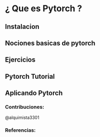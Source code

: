 # ¿ Que es Pytorch ?

## Instalacion

## Nociones basicas de pytorch

## Ejercicios

## Pytorch Tutorial

## Aplicando Pytorch

### Contribuciones:

@alquimista3301

### Referencias:
